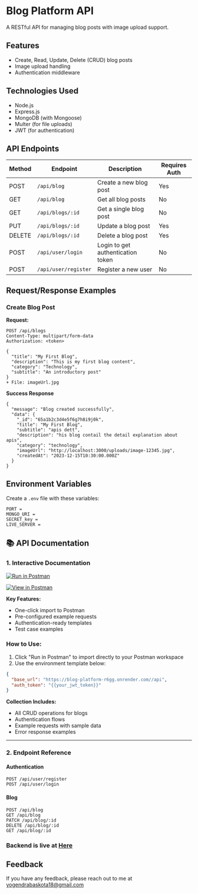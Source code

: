 # Blog Platform API

A RESTful API for managing blog posts with image upload support.

## Features

- Create, Read, Update, Delete (CRUD) blog posts
- Image upload handling
- Authentication middleware

## Technologies Used

- Node.js
- Express.js
- MongoDB (with Mongoose)
- Multer (for file uploads)
- JWT (for authentication)

## API Endpoints

| Method | Endpoint             | Description                       | Requires Auth |
| ------ | -------------------- | --------------------------------- | ------------- |
| POST   | `/api/blog`          | Create a new blog post            | Yes           |
| GET    | `/api/blog`          | Get all blog posts                | No            |
| GET    | `/api/blogs/:id`     | Get a single blog post            | No            |
| PUT    | `/api/blogs/:id`     | Update a blog post                | Yes           |
| DELETE | `/api/blogs/:id`     | Delete a blog post                | Yes           |
| POST   | `/api/user/login`    | Login to get authentication token | No            |
| POST   | `/api/user/register` | Register a new user               | No            |

## Request/Response Examples

### Create Blog Post

**Request:**

```http
POST /api/blogs
Content-Type: multipart/form-data
Authorization: <token>

{
  "title": "My First Blog",
  "description": "This is my first blog content",
  "category": "Technology",
  "subtitle": "An introductory post"
}
+ File: imageUrl.jpg

```

**Success Response**

```https
{
  "message": "Blog created successfully",
  "data": {
    "_id": "65a1b2c3d4e5f6g7h8i9j0k",
    "title": "My First Blog",
    "subtitle": "apis dett",
    "description": "his blog contail the detail explanation about apis",
    "category": "technology",
    "imageUrl": "http://localhost:3000/uploads/image-12345.jpg",
    "createdAt": "2023-12-15T10:30:00.000Z"
  }
}
```

## Environment Variables

Create a `.env` file with these variables:

```env
PORT =
MONGO_URI =
SECRET_key =
LIVE_SERVER =
```

## 📚 API Documentation

### **1. Interactive Documentation**

[![Run in Postman](https://run.pstmn.io/button.svg)](https://www.postman.com/devrel/workspace/postman-public-workspace/collection/33322053-51f1c0dc-de86-405e-b29e-7df783ac8276)

[![View in Postman](https://img.shields.io/badge/Postman-API_Docs-FF6C37?logo=postman)](https://documenter.getpostman.com/view/33322053/2sB3BAMCrT)

**Key Features:**

- One-click import to Postman
- Pre-configured example requests
- Authentication-ready templates
- Test case examples

### **How to Use:**

1. Click "Run in Postman" to import directly to your Postman workspace
2. Use the environment template below:

```json
{
  "base_url": "https://blog-platform-r6gg.onrender.com//api",
  "auth_token": "{{your_jwt_token}}"
}
```

**Collection Includes:**

- All CRUD operations for blogs
- Authentication flows
- Example requests with sample data
- Error response examples

---

### **2. Endpoint Reference**

#### **Authentication**

```http
POST /api/user/register
POST /api/user/login
```

#### **Blog**

```http
POST /api/blog
GET /api/blog
PATCH /api/blog/:id
DELETE /api/blog/:id
GET /api/blog/:id
```

### Backend is live at [Here](https://blog-platform-r6gg.onrender.com/)

## Feedback

If you have any feedback, please reach out to me at yogendrabaskota18@gmail.com
